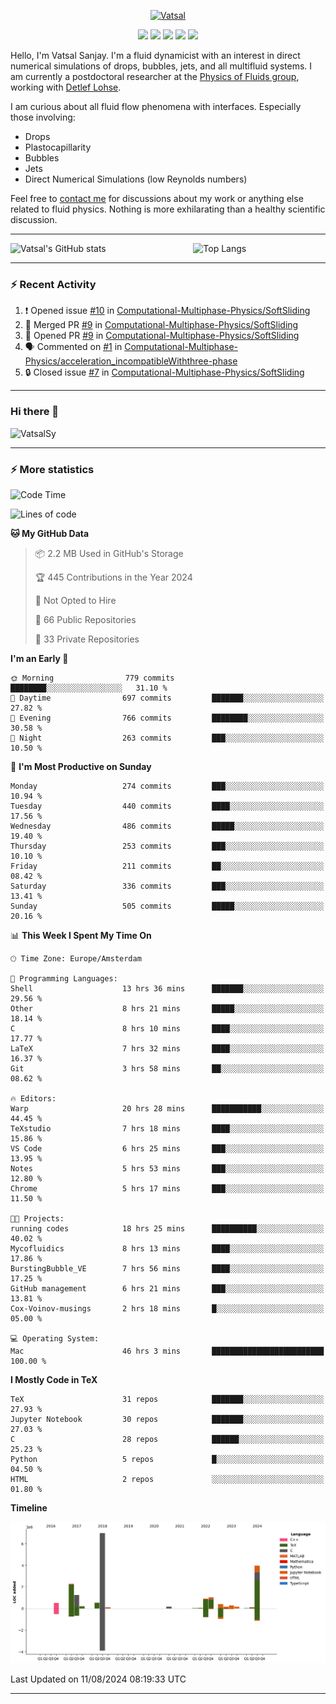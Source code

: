 <center>

[<img alt="Vatsal" width="200px" src="https://www.dropbox.com/s/dxyybgtblo8er6h/Logo_Vatsal_Vector.png?raw=1">](https://www.vatsalsanjay.com)

[<img src="https://img.shields.io/badge/googlescholar-4285F4?&style=for-the-badge&logo=googlescholar&logoColor=white">](https://scholar.google.com/citations?hl=en&user=67aQviYAAAAJ)
[<img src="https://img.shields.io/static/v1.svg?&style=for-the-badge&logo=ResearchGate&label=&message=ResearchGate&logoColor=white&color=green">](https://www.researchgate.net/profile/Vatsal-Sanjay-2)
[<img src="https://img.shields.io/badge/twitter-1DA1F2?&style=for-the-badge&logo=twitter&logoColor=white">](https://twitter.com/VatsalSanjay)
[<img src="https://img.shields.io/badge/linkedin-0A66C2?&style=for-the-badge&logo=linkedin">](https://www.linkedin.com/in/vatsalsanjay/)
[<img src="https://img.shields.io/badge/orcid-A6CE39?&style=for-the-badge&logo=orcid&logoColor=white">](https://orcid.org/0000-0002-4293-6099)

</center>

Hello, I'm Vatsal Sanjay. I'm a fluid dynamicist with an interest in direct numerical simulations of drops, bubbles, jets, and all multifluid systems. I am currently a postdoctoral researcher at the [Physics of Fluids group](https://pof.tnw.utwente.nl), working with [Detlef Lohse](https://en.wikipedia.org/wiki/Detlef_Lohse). 

I am curious about all fluid flow phenomena with interfaces. Especially those involving:

- Drops
- Plastocapillarity
- Bubbles
- Jets
- Direct Numerical Simulations (low Reynolds numbers)

Feel free to [contact me](mailto:contact@vatsalsanjay.com) for discussions about my work or anything else related to fluid physics. Nothing is more exhilarating than a healthy scientific discussion.

<!-- ![Vatsal's GitHub stats](https://github-readme-stats-xi-wine-74.vercel.app/api?username=VatsalSy&show_icons=true&theme=vision-friendly-dark)

![Top Langs](https://github-readme-stats-xi-wine-74.vercel.app/api/top-langs/?username=VatsalSy&layout=compact&theme=vision-friendly-dark) -->

---
<div style="display: flex; justify-content: space-between;">
    <img src="https://github-readme-stats-xi-wine-74.vercel.app/api?username=VatsalSy&show_icons=true&theme=vision-friendly-dark" alt="Vatsal's GitHub stats" style="width: 55%;">
    <img src="https://github-readme-stats-xi-wine-74.vercel.app/api/top-langs/?username=VatsalSy&layout=compact&theme=vision-friendly-dark" alt="Top Langs" style="width: 42%;">
</div>

---

### :zap: Recent Activity

<!--START_SECTION:activity-->
1. ❗ Opened issue [#10](https://github.com/Computational-Multiphase-Physics/SoftSliding/issues/10) in [Computational-Multiphase-Physics/SoftSliding](https://github.com/Computational-Multiphase-Physics/SoftSliding)
2. 🎉 Merged PR [#9](https://github.com/Computational-Multiphase-Physics/SoftSliding/pull/9) in [Computational-Multiphase-Physics/SoftSliding](https://github.com/Computational-Multiphase-Physics/SoftSliding)
3. 💪 Opened PR [#9](https://github.com/Computational-Multiphase-Physics/SoftSliding/pull/9) in [Computational-Multiphase-Physics/SoftSliding](https://github.com/Computational-Multiphase-Physics/SoftSliding)
4. 🗣 Commented on [#1](https://github.com/Computational-Multiphase-Physics/acceleration_incompatibleWiththree-phase/issues/1#issuecomment-2281669545) in [Computational-Multiphase-Physics/acceleration_incompatibleWiththree-phase](https://github.com/Computational-Multiphase-Physics/acceleration_incompatibleWiththree-phase)
5. 🔒 Closed issue [#7](https://github.com/Computational-Multiphase-Physics/SoftSliding/issues/7) in [Computational-Multiphase-Physics/SoftSliding](https://github.com/Computational-Multiphase-Physics/SoftSliding)
<!--END_SECTION:activity-->
---

### Hi there 👋
<p align="left"> <img src="https://komarev.com/ghpvc/?username=VatsalSy&label=Profile%20views&color=orange&style=for-the-badge" alt="VatsalSy" /> </p>

---
### :zap: More statistics

<!--START_SECTION:waka-->
![Code Time](http://img.shields.io/badge/Code%20Time-114%20hrs%2046%20mins-blue)

![Lines of code](https://img.shields.io/badge/From%20Hello%20World%20I%27ve%20Written-19.2%20million%20lines%20of%20code-blue)

**🐱 My GitHub Data** 

> 📦 2.2 MB Used in GitHub's Storage 
 > 
> 🏆 445 Contributions in the Year 2024
 > 
> 🚫 Not Opted to Hire
 > 
> 📜 66 Public Repositories 
 > 
> 🔑 33 Private Repositories 
 > 
**I'm an Early 🐤** 

```text
🌞 Morning                779 commits         ████████░░░░░░░░░░░░░░░░░   31.10 % 
🌆 Daytime                697 commits         ███████░░░░░░░░░░░░░░░░░░   27.82 % 
🌃 Evening                766 commits         ████████░░░░░░░░░░░░░░░░░   30.58 % 
🌙 Night                  263 commits         ███░░░░░░░░░░░░░░░░░░░░░░   10.50 % 
```
📅 **I'm Most Productive on Sunday** 

```text
Monday                   274 commits         ███░░░░░░░░░░░░░░░░░░░░░░   10.94 % 
Tuesday                  440 commits         ████░░░░░░░░░░░░░░░░░░░░░   17.56 % 
Wednesday                486 commits         █████░░░░░░░░░░░░░░░░░░░░   19.40 % 
Thursday                 253 commits         ███░░░░░░░░░░░░░░░░░░░░░░   10.10 % 
Friday                   211 commits         ██░░░░░░░░░░░░░░░░░░░░░░░   08.42 % 
Saturday                 336 commits         ███░░░░░░░░░░░░░░░░░░░░░░   13.41 % 
Sunday                   505 commits         █████░░░░░░░░░░░░░░░░░░░░   20.16 % 
```


📊 **This Week I Spent My Time On** 

```text
🕑︎ Time Zone: Europe/Amsterdam

💬 Programming Languages: 
Shell                    13 hrs 36 mins      ███████░░░░░░░░░░░░░░░░░░   29.56 % 
Other                    8 hrs 21 mins       █████░░░░░░░░░░░░░░░░░░░░   18.14 % 
C                        8 hrs 10 mins       ████░░░░░░░░░░░░░░░░░░░░░   17.77 % 
LaTeX                    7 hrs 32 mins       ████░░░░░░░░░░░░░░░░░░░░░   16.37 % 
Git                      3 hrs 58 mins       ██░░░░░░░░░░░░░░░░░░░░░░░   08.62 % 

🔥 Editors: 
Warp                     20 hrs 28 mins      ███████████░░░░░░░░░░░░░░   44.45 % 
TeXstudio                7 hrs 18 mins       ████░░░░░░░░░░░░░░░░░░░░░   15.86 % 
VS Code                  6 hrs 25 mins       ███░░░░░░░░░░░░░░░░░░░░░░   13.95 % 
Notes                    5 hrs 53 mins       ███░░░░░░░░░░░░░░░░░░░░░░   12.80 % 
Chrome                   5 hrs 17 mins       ███░░░░░░░░░░░░░░░░░░░░░░   11.50 % 

🐱‍💻 Projects: 
running codes            18 hrs 25 mins      ██████████░░░░░░░░░░░░░░░   40.02 % 
Mycofluidics             8 hrs 13 mins       ████░░░░░░░░░░░░░░░░░░░░░   17.86 % 
BurstingBubble_VE        7 hrs 56 mins       ████░░░░░░░░░░░░░░░░░░░░░   17.25 % 
GitHub management        6 hrs 21 mins       ███░░░░░░░░░░░░░░░░░░░░░░   13.81 % 
Cox-Voinov-musings       2 hrs 18 mins       █░░░░░░░░░░░░░░░░░░░░░░░░   05.00 % 

💻 Operating System: 
Mac                      46 hrs 3 mins       █████████████████████████   100.00 % 
```

**I Mostly Code in TeX** 

```text
TeX                      31 repos            ███████░░░░░░░░░░░░░░░░░░   27.93 % 
Jupyter Notebook         30 repos            ███████░░░░░░░░░░░░░░░░░░   27.03 % 
C                        28 repos            ██████░░░░░░░░░░░░░░░░░░░   25.23 % 
Python                   5 repos             █░░░░░░░░░░░░░░░░░░░░░░░░   04.50 % 
HTML                     2 repos             ░░░░░░░░░░░░░░░░░░░░░░░░░   01.80 % 
```



**Timeline**

![Lines of Code chart](https://raw.githubusercontent.com/VatsalSy/VatsalSy/main/assets/bar_graph.png)


 Last Updated on 11/08/2024 08:19:33 UTC
<!--END_SECTION:waka-->
---
